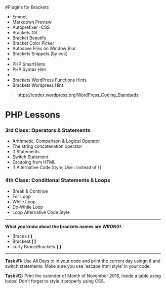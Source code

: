 #Plugins for Brackets

- Emmet
- Markdown Preview
- Autoprefixer -CSS
- Brackets Git
- Bracket Beautify
- Bracket Color Picker
- Autosave Files on Window Blur
- Brackets Snippets (by edc)
- 
- PHP SmartHints
- PHP Syntax Hint
- 
- Brackets WordPress Functions Hints
- Brackets Wordpress Hint

> https://codex.wordpress.org/WordPress_Coding_Standards

# PHP Lessons 


### 3rd Class: Operators & Statements
-	Arithmetic, Comparison & Logical Operator
-	The string concatenation operator
-	If Statements
-	Switch Statement 
-	Escaping from HTML
-	If Alternative Code Style, Use : instead of {}

### 4th Class: Conditional Statements & Loops
-	Break & Continue
-	For Loop
-	While Loop
-	Do-While Loop
-	Loop Alternative Code Style
* * *
**What you know about the brackets names are _WRONG!_.**
+  Braces **( )**
+  Brackest **[  ]**
+  curly Brace/Brackets **{  }**
- - - 

**Task #1:** Use All Days to in your code and print the current day usingn if and switch statements. Make sure you use 'escape html style' in your code.

**Task #2:** Print the calender of Month of November 2016, inside a table using loops! Don't forget to style it properly using CSS.
